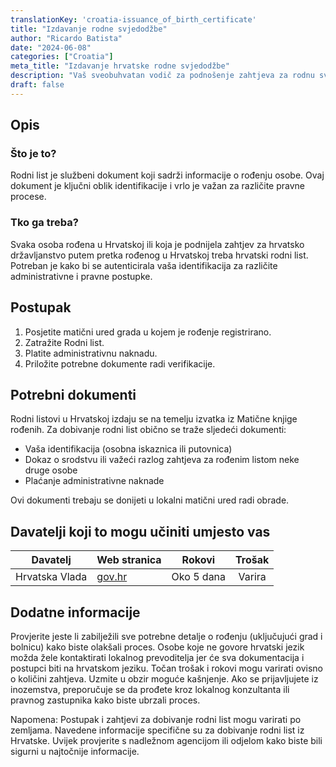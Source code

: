 ```yaml
---
translationKey: 'croatia-issuance_of_birth_certificate'
title: "Izdavanje rodne svjedodžbe"
author: "Ricardo Batista"
date: "2024-06-08"
categories: ["Croatia"]
meta_title: "Izdavanje hrvatske rodne svjedodžbe"
description: "Vaš sveobuhvatan vodič za podnošenje zahtjeva za rodnu svjedodžbu u Hrvatskoj"
draft: false
---
```


## Opis
### Što je to?
Rodni list je službeni dokument koji sadrži informacije o rođenju osobe. Ovaj dokument je ključni oblik identifikacije i vrlo je važan za različite pravne procese.

### Tko ga treba?
Svaka osoba rođena u Hrvatskoj ili koja je podnijela zahtjev za hrvatsko državljanstvo putem pretka rođenog u Hrvatskoj treba hrvatski rodni list. Potreban je kako bi se autenticirala vaša identifikacija za različite administrativne i pravne postupke.

## Postupak
1. Posjetite matični ured grada u kojem je rođenje registrirano.
2. Zatražite Rodni list.
3. Platite administrativnu naknadu.
4. Priložite potrebne dokumente radi verifikacije.

## Potrebni dokumenti
Rodni listovi u Hrvatskoj izdaju se na temelju izvatka iz Matične knjige rođenih. Za dobivanje rodni list obično se traže sljedeći dokumenti:

- Vaša identifikacija (osobna iskaznica ili putovnica)
- Dokaz o srodstvu ili važeći razlog zahtjeva za rođenim listom neke druge osobe
- Plaćanje administrativne naknade

Ovi dokumenti trebaju se donijeti u lokalni matični ured radi obrade.

## Davatelji koji to mogu učiniti umjesto vas

| Davatelj            |     Web stranica                               |     Rokovi         |        Trošak            |
| ------------------- | --------------------------------- |  :-------------: |  :-------------: |
| Hrvatska Vlada |  [gov.hr](https://www.gov.hr/) |   Oko 5 dana |      Varira      |

## Dodatne informacije
Provjerite jeste li zabilježili sve potrebne detalje o rođenju (uključujući grad i bolnicu) kako biste olakšali proces. Osobe koje ne govore hrvatski jezik možda žele kontaktirati lokalnog prevoditelja jer će sva dokumentacija i postupci biti na hrvatskom jeziku. Točan trošak i rokovi mogu varirati ovisno o količini zahtjeva. Uzmite u obzir moguće kašnjenje. Ako se prijavljujete iz inozemstva, preporučuje se da prođete kroz lokalnog konzultanta ili pravnog zastupnika kako biste ubrzali proces.

Napomena: Postupak i zahtjevi za dobivanje rodni list mogu varirati po zemljama. Navedene informacije specifične su za dobivanje rodni list iz Hrvatske. Uvijek provjerite s nadležnom agencijom ili odjelom kako biste bili sigurni u najtočnije informacije.